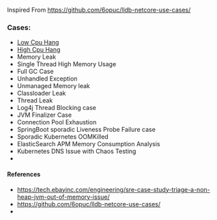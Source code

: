 Inspired From https://github.com/6opuc/lldb-netcore-use-cases/

### Cases:
- [Low Cpu Hang](docs/infinite-wait.md)
- [High Cpu Hang](docs/infinit-loop.md)
- Memory Leak 
- Single Thread High Memory Usage
- Full GC Case
- Unhandled Exception
- Unmanaged Memory leak
- Classloader Leak
- Thread Leak
- Log4j Thread Blocking case
- JVM Finalizer Case
- Connection Pool Exhaustion
- SpringBoot sporadic Liveness Probe Failure case
- Sporadic Kubernetes OOMKilled
- ElasticSearch APM Memory Consumption Analysis
- Kubernetes DNS Issue with Chaos Testing
- 
#### References
- https://tech.ebayinc.com/engineering/sre-case-study-triage-a-non-heap-jvm-out-of-memory-issue/
- https://github.com/6opuc/lldb-netcore-use-cases/
- 